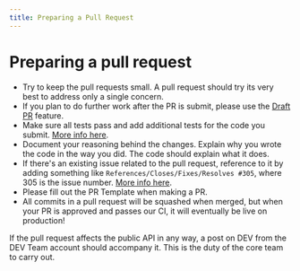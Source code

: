 ```yaml
---
title: Preparing a Pull Request
---
```


# Preparing a pull request

- Try to keep the pull requests small. A pull request should try its very best
  to address only a single concern.
- If you plan to do further work after the PR is submit, please use the
  [Draft PR](https://github.blog/2019-02-14-introducing-draft-pull-requests/)
  feature.
- Make sure all tests pass and add additional tests for the code you submit.
  [More info here](https://docs.dev.to/tests/).
- Document your reasoning behind the changes. Explain why you wrote the code in
  the way you did. The code should explain what it does.
- If there's an existing issue related to the pull request, reference to it by
  adding something like `References/Closes/Fixes/Resolves #305`, where 305 is
  the issue number.
  [More info here](https://github.com/blog/1506-closing-issues-via-pull-requests).
- Please fill out the PR Template when making a PR.
- All commits in a pull request will be squashed when merged, but when your PR
  is approved and passes our CI, it will eventually be live on production!

If the pull request affects the public API in any way, a post on DEV from the
DEV Team account should accompany it. This is the duty of the core team to carry
out.
